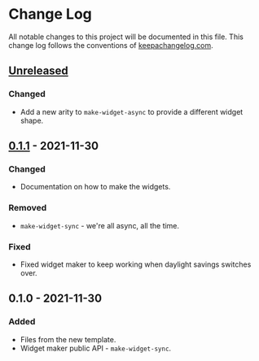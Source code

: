 # Change Log
All notable changes to this project will be documented in this file. This change log follows the conventions of [keepachangelog.com](http://keepachangelog.com/).

## [Unreleased]
### Changed
- Add a new arity to `make-widget-async` to provide a different widget shape.

## [0.1.1] - 2021-11-30
### Changed
- Documentation on how to make the widgets.

### Removed
- `make-widget-sync` - we're all async, all the time.

### Fixed
- Fixed widget maker to keep working when daylight savings switches over.

## 0.1.0 - 2021-11-30
### Added
- Files from the new template.
- Widget maker public API - `make-widget-sync`.

[Unreleased]: https://sourcehost.site/your-name/clojure_project/compare/0.1.1...HEAD
[0.1.1]: https://sourcehost.site/your-name/clojure_project/compare/0.1.0...0.1.1
